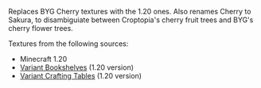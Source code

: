 Replaces BYG Cherry textures with the 1.20 ones. Also renames Cherry to Sakura, to disambiguiate between Croptopia's cherry fruit trees and BYG's cherry flower trees.

Textures from the following sources:
- Minecraft 1.20
- [Variant Bookshelves](https://www.curseforge.com/minecraft/mc-mods/variant-bookshelves-fabric) (1.20 version)
- [Variant Crafting Tables](https://www.curseforge.com/minecraft/mc-mods/variant-crafting-tables) (1.20 version)
